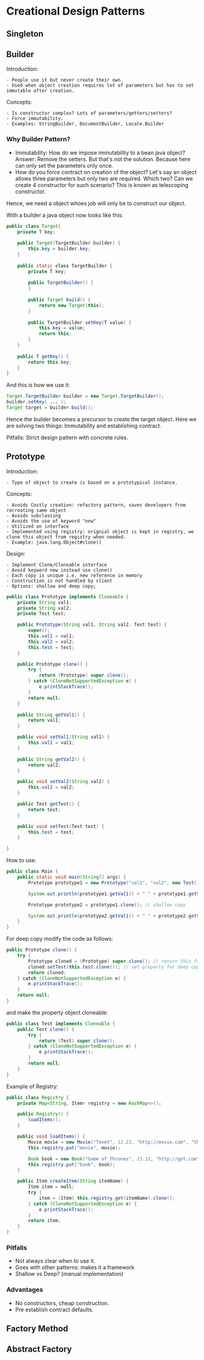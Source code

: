 # Creational Design Patterns

## Singleton

## Builder

Introduction:

	- People use it but never create their own.
	- Used when object creation requires lot of parameters but has to set immutable after creation.

Concepts:

	- Is constructor complex? Lots of parameters/getters/setters?
	- Force immutability.
	- Examples: StringBuilder, DocumentBuilder, Locale.Builder

### Why Builder Pattern?

- Immutability: How do we impose immutability to a bean java object? Answer: Remove the setters. But that's not the solution. Because here can only set the parameters only once.
- How do you force contract on creation of the object? Let's say an object allows three parameters but only two are required. Which two? Can we create 4 constructor for such scenario? This is known as telescoping constructor.

Hence, we need a object whoes job will only be to construct our object.

With a builder a java object now looks like this:

```java
public class Target{
	private T key;
	
	public Target(TargetBuilder builder) {
		this.key = builder.key;
	}
	
	public static class TargetBuilder {
		private T key;
		
		public TargetBuilder() {
		}
		
		public Target build() {
			return new Target(this);
		}
		
		public TargetBuilder setKey(T value) {
			this.key = value;
			return this;
		}
	}
	
	public T getKey() {
		return this.key;
	}
}
```

And this is how we use it:

```java
Target.TargetBuilder builder = new Target.TargetBuilder();
builder.setKey( ... );
Target target = builder.build();
```

Hence the builder becomes a precursor to create the target object. Here we are solving two things: Immutability and establishing contract.

Pitfalls: Strict design pattern with concrete rules.

## Prototype

Introduction:

	- Type of object to create is based on a prototypical instance.

Concepts:
	
	- Avoids Costly creation: refactory pattern, saves developers from recreating same object
	- Avoids subclassing
	- Avoids the use of keyword "new"
	- Utilized an interface
	- Implemented using registry: orignial object is kept in registry, we clone this object from registry when needed.
	- Example: java.lang.Object#clone()
	
Design:
	
	- Implement Clone/Cloneable interface
	- Avoid keyword new instead use clone()
	- Each copy is unique i.e. new reference in memory
	- Construction is not handled by client
	- Options: shallow and deep copy;
	
```java
public class Prototype implements Cloneable {
	private String val1;
	private String val2;
	private Test test;

	public Prototype(String val1, String val2, Test test) {
		super();
		this.val1 = val1;
		this.val2 = val2;
		this.test = test;
	}

	public Prototype clone() {
		try {
			return (Prototype) super.clone();
		} catch (CloneNotSupportedException e) {
			e.printStackTrace();
		}
		return null;
	}

	public String getVal1() {
		return val1;
	}

	public void setVal1(String val1) {
		this.val1 = val1;
	}

	public String getVal2() {
		return val2;
	}

	public void setVal2(String val2) {
		this.val2 = val2;
	}

	public Test getTest() {
		return test;
	}

	public void setTest(Test test) {
		this.test = test;
	}

}
```

How to use:

```java
public class Main {
	public static void main(String[] args) {
		Prototype prototype1 = new Prototype("val1", "val2", new Test());

		System.out.println(prototype1.getVal1() + " " + prototype1.getVal2() + " " + prototype1.getTest());

		Prototype prototype2 = prototype1.clone(); // shallow copy

		System.out.println(prototype2.getVal1() + " " + prototype2.getVal2() + " " + prototype2.getTest());
	}
}
```

For deep copy modify the code as follows:

```java
public Prototype clone() {
	try {
		Prototype cloned = (Prototype) super.clone(); // return this for shallow copy
		cloned.setTest(this.test.clone()); // set property for deep copy
		return cloned;
	} catch (CloneNotSupportedException e) {
		e.printStackTrace();
	}
	return null;
}
```

and make the property object cloneable:

```java
public class Test implements Cloneable {
	public Test clone() {
		try {
			return (Test) super.clone();
		} catch (CloneNotSupportedException e) {
			e.printStackTrace();
		}
		return null;
	}
}
```

Example of Registry:

```java
public class Registry {
	private Map<String, Item> registry = new HashMap<>();

	public Registry() {
		loadItems();
	}

	public void loadItems() {
		Movie movie = new Movie("Tenet", 12.23, "http://movie.com", "thriller");
		this.registry.put("movie", movie);

		Book book = new Book("Game of Thrones", 23.12, "http://got.com", "I898989");
		this.registry.put("book", book);
	}

	public Item createItem(String itemName) {
		Item item = null;
		try {
			item = (Item) this.registry.get(itemName).clone();
		} catch (CloneNotSupportedException e) {
			e.printStackTrace();
		}
		return item;
	}
}
```

### Pitfalls

- Not always clear when to use it.
- Goes with other patterns: makes it a framework
- Shallow vs Deep? (manual implementation)

### Advantages

- No constructors, cheap construction.
- Pre establish contract defaults.

## Factory Method

## Abstract Factory